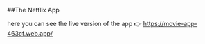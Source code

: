##The Netflix App

here you can see the live version of the app 👉 https://movie-app-463cf.web.app/ 


